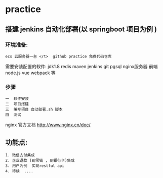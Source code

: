 # practice

## 搭建 jenkins 自动化部署(以 springboot 项目为例 )


### 环境准备: 
    ecs 云服务器一台 </t>  github practice 免费代码仓库 
   需要安装配置的软件: jdk1.8  redis  maven jenkins  git  pgsql    nginx服务器  前端node.js vue webpack 等

###    步骤
    一  软件安装
    二  项目搭建
    三  编写项目 自动部署.sh 脚本
    四  测试
    
nginx 官方文档 <a>http://www.nginx.cn/doc/  
    
    
 ## 功能点: 
    1. 微信支付集成 
    2. 企业退款 (到零钱 , 到银行卡)集成
    3. 用户为例  实现restful api
    4. 待续  ....
